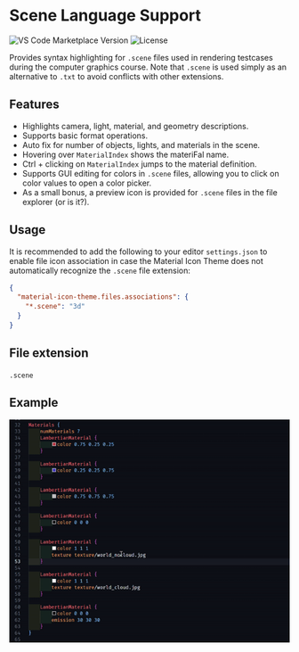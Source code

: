 # Scene Language Support

![VS Code Marketplace Version](https://img.shields.io/visual-studio-marketplace/v/ovolab-veritas.computer-graphics-testcases-highlighting)
![License](https://img.shields.io/github/license/VeriTas-arch/scene-language-support)

Provides syntax highlighting for `.scene` files used in rendering testcases during the computer graphics course. Note that `.scene` is used simply as an alternative to `.txt` to avoid conflicts with other extensions.

## Features

- Highlights camera, light, material, and geometry descriptions.
- Supports basic format operations.
- Auto fix for number of objects, lights, and materials in the scene.
- Hovering over `MaterialIndex` shows the materiFal name.
- Ctrl + clicking on `MaterialIndex` jumps to the material definition.
- Supports GUI editing for colors in `.scene` files, allowing you to click on color values to open a color picker.
- As a small bonus, a preview icon is provided for `.scene` files in the file explorer (or is it?).

## Usage

It is recommended to add the following to your editor `settings.json` to enable file icon association in case the Material Icon Theme does not automatically recognize the `.scene` file extension:

```json
{
  "material-icon-theme.files.associations": {
    "*.scene": "3d"
  }
}
```

## File extension

`.scene`

## Example

![showcase](./image/showcase.gif)
